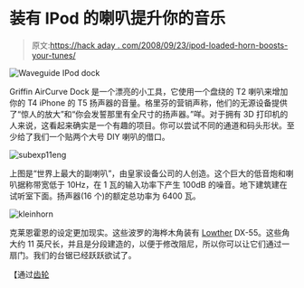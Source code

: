 # 装有 IPod 的喇叭提升你的音乐

> 原文:[https://hack aday . com/2008/09/23/ipod-loaded-horn-boosts-your-tunes/](https://hackaday.com/2008/09/23/ipod-loaded-horn-boosts-your-tunes/)

![Waveguide IPod dock](../Images/4a445360ac06a993fd1ae6089e948bf5.png "passive-amp")

Griffin AirCurve Dock 是一个漂亮的小工具，它使用一个盘绕的 T2 喇叭来增加你的 T4 iPhone 的 T5 扬声器的音量。格里芬的营销声称，他们的无源设备提供了“惊人的放大”和“你会发誓那里有全尺寸的扬声器。”咩。对于拥有 3D 打印机的人来说，这看起来确实是一个有趣的项目。你可以尝试不同的通道和码头形状。至少给了我们一个贴两个大号 DIY 喇叭的借口。

![](../Images/c4b88147f1fa239d4f821d98495a9366.png "subexp11eng")

上图是“世界上最大的副喇叭”，由皇家设备公司的人创造。这个巨大的低音炮和喇叭据称带宽低于 10Hz，在 1 瓦的输入功率下产生 100dB 的噪音。地下建筑建在试听室下面。扬声器(16 个)的额定总功率为 6400 瓦。

![](../Images/3762f277bac366164aa5e4e5be3d8315.png "kleinhorn")

克莱恩霍恩的设定更加现实。这些波罗的海桦木角装有 [Lowther](http://www.lowther-america.com/) DX-55。这些角大约 11 英尺长，并且是分段建造的，以便于修改阻尼，所以你可以让它们通过一扇门。我们的台锯已经跃跃欲试了。

【通过[齿轮](http://www.gearlog.com/2008/09/griffin_dock_amplifies_iphone.php)